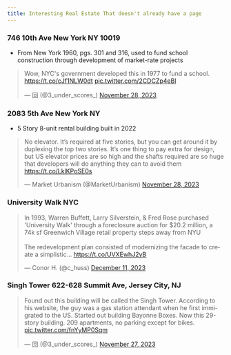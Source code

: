 ```yaml
---
title: Interesting Real Estate That doesn't already have a page
---
```


### 746 10th Ave New York NY 10019
- From New York 1960, pgs. 301 and 316, used to fund school construction through development of market-rate projects

<blockquote class="twitter-tweet"><p lang="en" dir="ltr">Wow, NYC&#39;s government developed this in 1977 to fund a school. <a href="https://t.co/cJf1NLW0dt">https://t.co/cJf1NLW0dt</a> <a href="https://t.co/2CDCZp4eBl">pic.twitter.com/2CDCZp4eBl</a></p>&mdash; 回 (@3_under_scores_) <a href="https://twitter.com/3_under_scores_/status/1729527492887585142?ref_src=twsrc%5Etfw">November 28, 2023</a></blockquote> <script async src="https://platform.twitter.com/widgets.js" charset="utf-8"></script>

### 2083 5th Ave New York NY
- 5 Story 8-unit rental building built in 2022

<blockquote class="twitter-tweet"><p lang="en" dir="ltr">No elevator. It’s required at five stories, but you can get around it by duplexing the top two stories. It’s one thing to pay extra for design, but US elevator prices are so high and the shafts required are so huge that developers will do anything they can to avoid them <a href="https://t.co/LklKPoSE0s">https://t.co/LklKPoSE0s</a></p>&mdash; Market Urbanism (@MarketUrbanism) <a href="https://twitter.com/MarketUrbanism/status/1729551123739000964?ref_src=twsrc%5Etfw">November 28, 2023</a></blockquote> <script async src="https://platform.twitter.com/widgets.js" charset="utf-8"></script>

### University Walk NYC

<blockquote class="twitter-tweet"><p lang="en" dir="ltr">In 1993, Warren Buffett, Larry Silverstein, &amp; Fred Rose purchased &#39;University Walk&#39; through a foreclosure auction for $20.2 million, a 74k sf Greenwich Village retail property steps away from NYU<br><br>The redevelopment plan consisted of modernizing the facade to create a simplistic… <a href="https://t.co/UVXEwhJ2yB">https://t.co/UVXEwhJ2yB</a></p>&mdash; Conor H. (@c_huss) <a href="https://twitter.com/c_huss/status/1734308251561242688?ref_src=twsrc%5Etfw">December 11, 2023</a></blockquote> <script async src="https://platform.twitter.com/widgets.js" charset="utf-8"></script>

###  Singh Tower 622-628 Summit Ave, Jersey City, NJ

<blockquote class="twitter-tweet"><p lang="en" dir="ltr">Found out this building will be called the Singh Tower. According to his website, the guy was a gas station attendant when he first immigrated to the US. Started out building Bayonne Boxes. Now this 29-story building. 209 apartments, no parking except for bikes. <a href="https://t.co/fnYyMP0Sqm">pic.twitter.com/fnYyMP0Sqm</a></p>&mdash; 回 (@3_under_scores_) <a href="https://twitter.com/3_under_scores_/status/1729265392974282792?ref_src=twsrc%5Etfw">November 27, 2023</a></blockquote> <script async src="https://platform.twitter.com/widgets.js" charset="utf-8"></script>